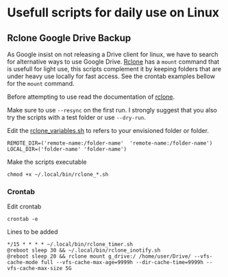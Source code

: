 # Usefull scripts for daily use on Linux

## Rclone Google Drive Backup

As Google insist on not releasing a Drive client for linux, we have to search for alternative ways to use Google Drive. [Rclone](https://rclone.org/) has a `mount` command that is usefull for light use, this scripts complement it by keeping folders that are under heavy use locally for fast access. See the crontab examples bellow for the `mount` command.

Before attempting to use read the documentation of [rclone](https://rclone.org/).

Make sure to use `--resync` on the first run. I strongly suggest that you also try the scripts with a test folder or use `--dry-run`.

Edit the [rclone_variables.sh](/rclone-gdrive/rclone_variables.sh) to refers to your envisioned folder or folder.

    REMOTE_DIR=('remote-name:/folder-name'  'remote-name:/folder-name')
    LOCAL_DIR=('folder-name' 'folder-name')

Make the scripts executable

    chmod +x ~/.local/bin/rclone_*.sh

### Crontab

Edit crontab

    crontab -e

Lines to be added

    */15 * * * * ~/.local/bin/rclone_timer.sh
    @reboot sleep 30 && ~/.local/bin/rclone_inotify.sh
    @reboot sleep 20 && rclone mount g_drive:/ /home/user/Drive/ --vfs-cache-mode full --vfs-cache-max-age=9999h --dir-cache-time=9999h --vfs-cache-max-size 5G
